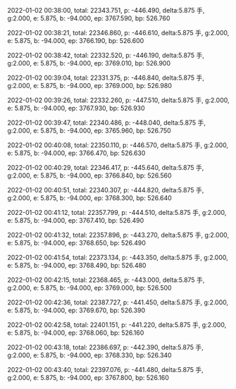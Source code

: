 2022-01-02 00:38:00, total: 22343.751, p: -446.490, delta:5.875 手, g:2.000, e: 5.875, b: -94.000, ep: 3767.590, bp: 526.760

2022-01-02 00:38:21, total: 22346.860, p: -446.610, delta:5.875 手, g:2.000, e: 5.875, b: -94.000, ep: 3766.190, bp: 526.600

2022-01-02 00:38:42, total: 22332.520, p: -446.190, delta:5.875 手, g:2.000, e: 5.875, b: -94.000, ep: 3769.010, bp: 526.900

2022-01-02 00:39:04, total: 22331.375, p: -446.840, delta:5.875 手, g:2.000, e: 5.875, b: -94.000, ep: 3769.000, bp: 526.980

2022-01-02 00:39:26, total: 22332.260, p: -447.510, delta:5.875 手, g:2.000, e: 5.875, b: -94.000, ep: 3767.930, bp: 526.930

2022-01-02 00:39:47, total: 22340.486, p: -448.040, delta:5.875 手, g:2.000, e: 5.875, b: -94.000, ep: 3765.960, bp: 526.750

2022-01-02 00:40:08, total: 22350.110, p: -446.570, delta:5.875 手, g:2.000, e: 5.875, b: -94.000, ep: 3766.470, bp: 526.630

2022-01-02 00:40:29, total: 22346.417, p: -445.640, delta:5.875 手, g:2.000, e: 5.875, b: -94.000, ep: 3766.840, bp: 526.560

2022-01-02 00:40:51, total: 22340.307, p: -444.820, delta:5.875 手, g:2.000, e: 5.875, b: -94.000, ep: 3768.300, bp: 526.640

2022-01-02 00:41:12, total: 22357.799, p: -444.510, delta:5.875 手, g:2.000, e: 5.875, b: -94.000, ep: 3767.410, bp: 526.490

2022-01-02 00:41:32, total: 22357.896, p: -443.270, delta:5.875 手, g:2.000, e: 5.875, b: -94.000, ep: 3768.650, bp: 526.490

2022-01-02 00:41:54, total: 22373.134, p: -443.350, delta:5.875 手, g:2.000, e: 5.875, b: -94.000, ep: 3768.490, bp: 526.480

2022-01-02 00:42:15, total: 22368.465, p: -443.000, delta:5.875 手, g:2.000, e: 5.875, b: -94.000, ep: 3769.000, bp: 526.500

2022-01-02 00:42:36, total: 22387.727, p: -441.450, delta:5.875 手, g:2.000, e: 5.875, b: -94.000, ep: 3769.670, bp: 526.390

2022-01-02 00:42:58, total: 22401.151, p: -441.220, delta:5.875 手, g:2.000, e: 5.875, b: -94.000, ep: 3768.060, bp: 526.160

2022-01-02 00:43:18, total: 22386.697, p: -442.390, delta:5.875 手, g:2.000, e: 5.875, b: -94.000, ep: 3768.330, bp: 526.340

2022-01-02 00:43:40, total: 22397.076, p: -441.480, delta:5.875 手, g:2.000, e: 5.875, b: -94.000, ep: 3767.800, bp: 526.160